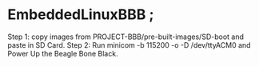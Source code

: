 # EmbeddedLinuxBBB ;
Step 1:
copy images from PROJECT-BBB/pre-built-images/SD-boot and paste in SD Card.
Step 2:
Run minicom -b 115200 -o -D /dev/ttyACM0 and Power Up the Beagle Bone Black.
